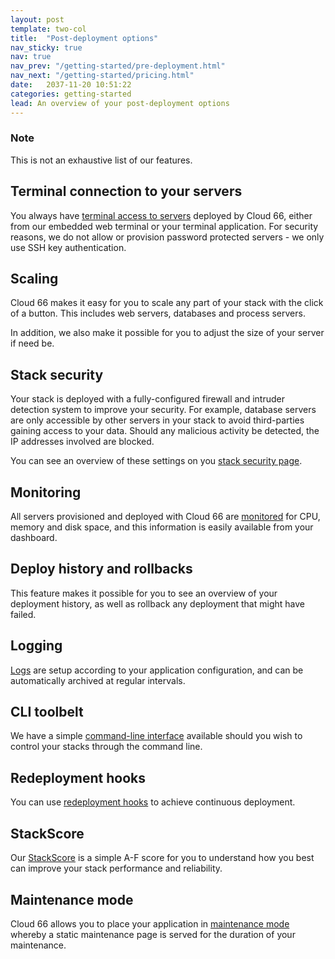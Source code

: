 ```yaml
---
layout: post
template: two-col
title:  "Post-deployment options"
nav_sticky: true
nav: true
nav_prev: "/getting-started/pre-deployment.html"
nav_next: "/getting-started/pricing.html"
date:   2037-11-20 10:51:22
categories: getting-started
lead: An overview of your post-deployment options
---
```


<div class="notice">
    <h3>Note</h3>
    <p>This is not an exhaustive list of our features.</p>
</div>

## Terminal connection to your servers
You always have [terminal access to servers](/how-to/shell-to-your-servers.html) deployed by Cloud 66, either from our embedded web terminal or your terminal application. For security reasons, we do not allow or provision password protected servers - we only use SSH key authentication.

## Scaling
Cloud 66 makes it easy for you to scale any part of your stack with the click of a button. This includes web servers, databases and process servers.

In addition, we also make it possible for you to adjust the size of your server if need be.

## Stack security
Your stack is deployed with a fully-configured firewall and intruder detection system to improve your security. For example, database servers are only accessible by other servers in your stack to avoid third-parties gaining access to your data. Should any malicious activity be detected, the IP addresses involved are blocked.

You can see an overview of these settings on you [stack security page](/stack-features/stack-security.html).

## Monitoring
All servers provisioned and deployed with Cloud 66 are [monitored](/stacks/server-monitoring.html) for CPU, memory and disk space, and this information is easily available from your dashboard.

## Deploy history and rollbacks
This feature makes it possible for you to see an overview of your deployment history, as well as rollback any deployment that might have failed.

## Logging
[Logs](LINK) are setup according to your application configuration, and can be automatically archived at regular intervals.

## CLI toolbelt
We have a simple [command-line interface](/getting-started/toolbelt.html) available should you wish to control your stacks through the command line.

## Redeployment hooks
You can use [redeployment hooks](/stack-features/redeployment-hook.html) to achieve continuous deployment.

## StackScore
Our [StackScore](/stack-features/stackscore.html) is a simple A-F score for you to understand how you best can improve your stack performance and reliability.

## Maintenance mode
Cloud 66 allows you to place your application in [maintenance mode](/stack-features/maintenance-mode.html) whereby a static maintenance page is served for the duration of your maintenance.